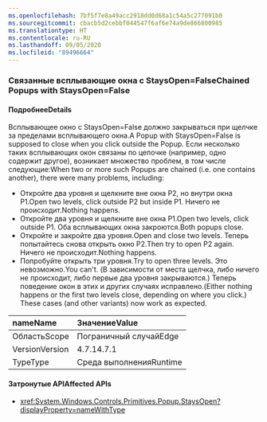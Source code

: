 ```yaml
---
ms.openlocfilehash: 7bf5f7e8a49acc2918dd0d68a1c54a5c277091b0
ms.sourcegitcommit: cbacb5d2cebbf044547f6af6e74a9de866800985
ms.translationtype: HT
ms.contentlocale: ru-RU
ms.lasthandoff: 09/05/2020
ms.locfileid: "89496664"
---
```

### <a name="chained-popups-with-staysopenfalse"></a><span data-ttu-id="43153-101">Связанные всплывающие окна с StaysOpen=False</span><span class="sxs-lookup"><span data-stu-id="43153-101">Chained Popups with StaysOpen=False</span></span>

#### <a name="details"></a><span data-ttu-id="43153-102">Подробнее</span><span class="sxs-lookup"><span data-stu-id="43153-102">Details</span></span>

<span data-ttu-id="43153-103">Всплывающее окно с StaysOpen=False должно закрываться при щелчке за пределами всплывающего окна.</span><span class="sxs-lookup"><span data-stu-id="43153-103">A Popup with StaysOpen=False is supposed to close when you click outside the Popup.</span></span> <span data-ttu-id="43153-104">Если несколько таких всплывающих окон связаны по цепочке (например, одно содержит другое), возникает множество проблем, в том числе следующие:</span><span class="sxs-lookup"><span data-stu-id="43153-104">When two or more such Popups are chained (i.e. one contains another), there were many problems, including:</span></span><ul><li><span data-ttu-id="43153-105">Откройте два уровня и щелкните вне окна P2, но внутри окна P1.</span><span class="sxs-lookup"><span data-stu-id="43153-105">Open two levels, click outside P2 but inside P1.</span></span>  <span data-ttu-id="43153-106">Ничего не происходит.</span><span class="sxs-lookup"><span data-stu-id="43153-106">Nothing happens.</span></span></li><li><span data-ttu-id="43153-107">Откройте два уровня и щелкните вне окна P1.</span><span class="sxs-lookup"><span data-stu-id="43153-107">Open two levels, click outside P1.</span></span>  <span data-ttu-id="43153-108">Оба всплывающих окна закроются.</span><span class="sxs-lookup"><span data-stu-id="43153-108">Both popups close.</span></span></li><li><span data-ttu-id="43153-109">Откройте и закройте два уровня.</span><span class="sxs-lookup"><span data-stu-id="43153-109">Open and close two levels.</span></span>  <span data-ttu-id="43153-110">Теперь попытайтесь снова открыть окно P2.</span><span class="sxs-lookup"><span data-stu-id="43153-110">Then try to open P2 again.</span></span>  <span data-ttu-id="43153-111">Ничего не происходит.</span><span class="sxs-lookup"><span data-stu-id="43153-111">Nothing happens.</span></span></li><li><span data-ttu-id="43153-112">Попробуйте открыть три уровня.</span><span class="sxs-lookup"><span data-stu-id="43153-112">Try to open three levels.</span></span>  <span data-ttu-id="43153-113">Это невозможно.</span><span class="sxs-lookup"><span data-stu-id="43153-113">You can't.</span></span>  <span data-ttu-id="43153-114">(В зависимости от места щелчка, либо ничего не происходит, либо первые два уровня закрываются.) Теперь поведение окон в этих и других случаях исправлено.</span><span class="sxs-lookup"><span data-stu-id="43153-114">(Either nothing happens or the first two levels close, depending on where you click.) These cases (and other variants) now work as expected.</span></span></li></ul>

| <span data-ttu-id="43153-115">name</span><span class="sxs-lookup"><span data-stu-id="43153-115">Name</span></span>    | <span data-ttu-id="43153-116">Значение</span><span class="sxs-lookup"><span data-stu-id="43153-116">Value</span></span>       |
|:--------|:------------|
| <span data-ttu-id="43153-117">Область</span><span class="sxs-lookup"><span data-stu-id="43153-117">Scope</span></span>   |<span data-ttu-id="43153-118">Пограничный случай</span><span class="sxs-lookup"><span data-stu-id="43153-118">Edge</span></span>|
|<span data-ttu-id="43153-119">Version</span><span class="sxs-lookup"><span data-stu-id="43153-119">Version</span></span>|<span data-ttu-id="43153-120">4.7.1</span><span class="sxs-lookup"><span data-stu-id="43153-120">4.7.1</span></span>|
|<span data-ttu-id="43153-121">Type</span><span class="sxs-lookup"><span data-stu-id="43153-121">Type</span></span>|<span data-ttu-id="43153-122">Среда выполнения</span><span class="sxs-lookup"><span data-stu-id="43153-122">Runtime</span></span>|

#### <a name="affected-apis"></a><span data-ttu-id="43153-123">Затронутые API</span><span class="sxs-lookup"><span data-stu-id="43153-123">Affected APIs</span></span>

- <xref:System.Windows.Controls.Primitives.Popup.StaysOpen?displayProperty=nameWithType>

<!--

#### Affected APIs

- `P:System.Windows.Controls.Primitives.Popup.StaysOpen`

-->
